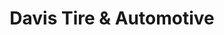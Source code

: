 ---
title: "Davis Tire & Automotive"
url: /austin/davis-tire-und-automotive/
shop: Autowerkstatt
---